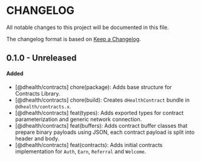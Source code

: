 # CHANGELOG
All notable changes to this project will be documented in this file.

The changelog format is based on [Keep a Changelog](https://keepachangelog.com/en/1.0.0/).

## 0.1.0 - Unreleased

#### Added

- [@dhealth/contracts] chore(package): Adds base structure for Contracts Library.
- [@dhealth/contracts] chore(build): Creates `dHealthContract` bundle in `@dhealth/contracts.x`.
- [@dhealth/contracts] feat(types): Adds exported types for contract parameterization and generic network connection.
- [@dhealth/contracts] feat(buffers): Adds contract buffer classes that prepare binary payloads using JSON, each contract payload is split into header and body.
- [@dhealth/contracts] feat(contracts): Adds initial contracts implementation for `Auth`, `Earn`, `Referral` and `Welcome`.
